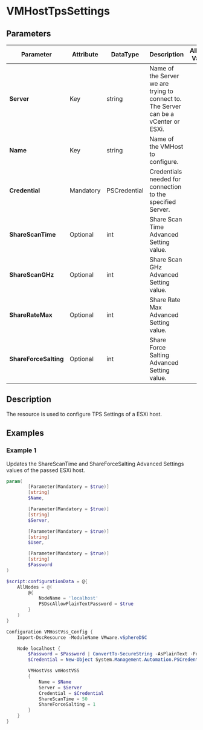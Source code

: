 # VMHostTpsSettings

## Parameters

| Parameter | Attribute | DataType | Description | Allowed Values |
| --- | --- | --- | --- | --- |
| **Server** | Key | string | Name of the Server we are trying to connect to. The Server can be a vCenter or ESXi. ||
| **Name** | Key | string | Name of the VMHost to configure. ||
| **Credential** | Mandatory | PSCredential | Credentials needed for connection to the specified Server. ||
| **ShareScanTime** | Optional | int | Share Scan Time Advanced Setting value. ||
| **ShareScanGHz** | Optional | int | Share Scan GHz Advanced Setting value. ||
| **ShareRateMax** | Optional | int | Share Rate Max Advanced Setting value. ||
| **ShareForceSalting** | Optional | int | Share Force Salting Advanced Setting value. ||

## Description

The resource is used to configure TPS Settings of a ESXi host.

## Examples

### Example 1

Updates the ShareScanTime and ShareForceSalting Advanced Settings values of the passed ESXi host.

````powershell
param(
        [Parameter(Mandatory = $true)]
        [string]
        $Name,

        [Parameter(Mandatory = $true)]
        [string]
        $Server,

        [Parameter(Mandatory = $true)]
        [string]
        $User,

        [Parameter(Mandatory = $true)]
        [string]
        $Password
)

$script:configurationData = @{
    AllNodes = @(
        @{
            NodeName = 'localhost'
            PSDscAllowPlainTextPassword = $true
        }
    )
}

Configuration VMHostVss_Config {
    Import-DscResource -ModuleName VMware.vSphereDSC

    Node localhost {
        $Password = $Password | ConvertTo-SecureString -AsPlainText -Force
        $Credential = New-Object System.Management.Automation.PSCredential($User, $Password)

        VMHostVss vmHostVSS
        {
            Name = $Name
            Server = $Server
            Credential = $Credential
            ShareScanTime = 50
            ShareForceSalting = 1
        }
    }
}
````
